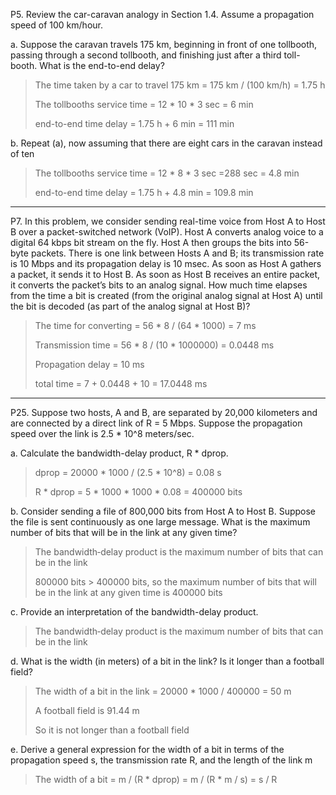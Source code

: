 P5. Review the car-caravan analogy in Section 1.4. Assume a propagation speed  of 100 km/hour. 

a. Suppose the caravan travels 175 km, beginning in front of one tollbooth,  passing through a second tollbooth, and finishing just after a third toll-booth. What is the end-to-end delay? 

> The time taken by a car to travel 175 km = 175 km / (100 km/h) = 1.75 h
>
> The tollbooths service time = 12 * 10 * 3 sec = 6 min
>
> end-to-end time delay = 1.75 h + 6 min = 111 min

b. Repeat (a), now assuming that there are eight cars in the caravan instead  of ten

> The tollbooths service time = 12 * 8 * 3 sec =288 sec = 4.8 min
>
> end-to-end time delay = 1.75 h + 4.8 min = 109.8 min 

***



P7. In this problem, we consider sending real-time voice from Host A to Host B  over a packet-switched network (VoIP). Host A converts analog voice to a  digital 64 kbps bit stream on the fly. Host A then groups the bits into 56-byte  packets. There is one link between Hosts A and B; its transmission rate is  10 Mbps and its propagation delay is 10 msec. As soon as Host A gathers a  packet, it sends it to Host B. As soon as Host B receives an entire packet, it  converts the packet’s bits to an analog signal. How much time elapses from  the time a bit is created (from the original analog signal at Host A) until the  bit is decoded (as part of the analog signal at Host B)?

> The time for converting = 56 * 8 / (64 * 1000) = 7 ms
>
> Transmission time = 56 * 8 / (10 * 1000000) = 0.0448 ms
>
> Propagation delay = 10 ms
>
> total time = 7 + 0.0448 + 10 = 17.0448 ms

***



P25. Suppose two hosts, A and B, are separated by 20,000 kilometers and are connected by a direct link of R = 5 Mbps. Suppose the propagation speed over  the link is 2.5 * 10^8 meters/sec. 

a. Calculate the bandwidth-delay product, R * dprop. 

> dprop = 20000 * 1000 / (2.5 * 10^8) = 0.08 s
>
> R * dprop = 5 * 1000 * 1000 * 0.08 = 400000 bits

b. Consider sending a file of 800,000 bits from Host A to Host B. Suppose  the file is sent continuously as one large message. What is the maximum  number of bits that will be in the link at any given time? 

> The bandwidth‐delay product is the maximum number of bits that can be in the link
>
> 800000 bits > 400000 bits, so the maximum number of bits that will be in the link at any given time is 400000 bits

c. Provide an interpretation of the bandwidth-delay product. 

> The bandwidth‐delay product is the maximum number of bits that can be in the link 

d. What is the width (in meters) of a bit in the link? Is it longer than a  football field?

>  The width of a bit in the link = 20000 * 1000 / 400000 = 50 m
>
> A football field is 91.44 m
>
> So it is not longer than a football field

e. Derive a general expression for the width of a bit in terms of the  propagation speed s, the transmission rate R, and the length of the  link m

> The width of a bit = m / (R * dprop) = m / (R * m / s) = s / R

